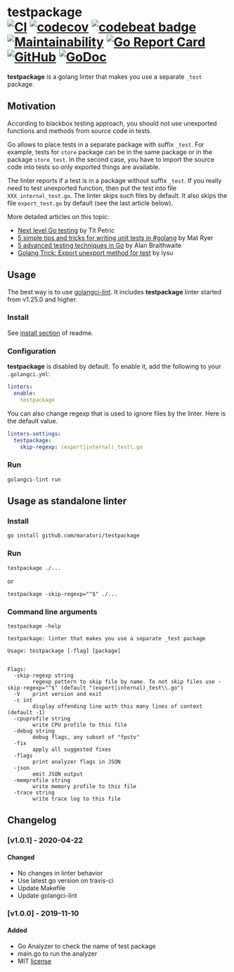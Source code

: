 # testpackage <br> [![CI](https://github.com/maratori/testpackage/actions/workflows/ci.yaml/badge.svg)](https://github.com/maratori/testpackage/actions/workflows/ci.yaml) [![codecov](https://codecov.io/gh/maratori/testpackage/branch/master/graph/badge.svg)](https://codecov.io/gh/maratori/testpackage) [![codebeat badge](https://codebeat.co/badges/9c74d700-ebf8-4b76-8405-1950874576c4)](https://codebeat.co/projects/github-com-maratori-testpackage-master) [![Maintainability](https://api.codeclimate.com/v1/badges/bf753d7560c8e4aa5cf0/maintainability)](https://codeclimate.com/github/maratori/testpackage/maintainability) [![Go Report Card](https://goreportcard.com/badge/github.com/maratori/testpackage)](https://goreportcard.com/report/github.com/maratori/testpackage) [![GitHub](https://img.shields.io/github/license/maratori/testpackage.svg)](LICENSE) [![GoDoc](https://godoc.org/github.com/maratori/testpackage?status.svg)](http://pkg.go.dev/github.com/maratori/testpackage)

**testpackage** is a golang linter that makes you use a separate `_test` package.

## Motivation

According to blackbox testing approach, you should not use unexported functions and methods from source code in tests.

Go allows to place tests in a separate package with suffix `_test`.
For example, tests for `store` package can be in the same package or in the package `store_test`.
In the second case, you have to import the source code into tests so only exported things are available.

The linter reports if a test is in a package without suffix `_test`.
If you really need to test unexported function, then put the test into file `XXX_internal_test.go`.
The linter skips such files by default.
It also skips the file `export_test.go` by default (see the last article below).

More detailed articles on this topic:
 * [Next level Go testing](https://scene-si.org/2019/04/15/next-level-go-testing#public-vs-private-tests-apis) by Tit Petric
 * [5 simple tips and tricks for writing unit tests in #golang](https://medium.com/@matryer/5-simple-tips-and-tricks-for-writing-unit-tests-in-golang-619653f90742) by Mat Ryer
 * [5 advanced testing techniques in Go](https://segment.com/blog/5-advanced-testing-techniques-in-go/#use-a-separate-test-package) by Alan Braithwaite
 * [Golang Trick: Export unexport method for test](https://medium.com/@robiplus/golang-trick-export-for-test-aa16cbd7b8cd) by lysu

## Usage

The best way is to use [golangci-lint](https://github.com/golangci/golangci-lint).
It includes **testpackage** linter started from v1.25.0 and higher.

### Install
See [install section](https://github.com/golangci/golangci-lint#install) of readme.

### Configuration
**testpackage** is disabled by default. To enable it, add the following to your `.golangci.yml`:
```yaml
linters:
  enable:
    testpackage
```

You can also change regexp that is used to ignore files by the linter. Here is the default value.
```yaml
linters-settings:
  testpackage:
    skip-regexp: (export|internal)_test\.go
```

### Run
```shell script
golangci-lint run
```


## Usage as standalone linter

### Install
```shell script
go install github.com/maratori/testpackage
```

### Run
```shell script
testpackage ./...
```
or
```shell script
testpackage -skip-regexp="^$" ./...
```

### Command line arguments
```shell script
testpackage -help
```
```
testpackage: linter that makes you use a separate _test package

Usage: testpackage [-flag] [package]


Flags:
  -skip-regexp string
        regexp pattern to skip file by name. To not skip files use -skip-regexp="^$" (default "(export|internal)_test\\.go")
  -V    print version and exit
  -c int
        display offending line with this many lines of context (default -1)
  -cpuprofile string
        write CPU profile to this file
  -debug string
        debug flags, any subset of "fpstv"
  -fix
        apply all suggested fixes
  -flags
        print analyzer flags in JSON
  -json
        emit JSON output
  -memprofile string
        write memory profile to this file
  -trace string
        write trace log to this file
```


## Changelog

### [v1.0.1] - 2020-04-22

#### Changed
* No changes in linter behavior
* Use latest go version on travis-ci
* Update Makefile
* Update golangci-lint

### [v1.0.0] - 2019-11-10

#### Added
* Go Analyzer to check the name of test package
* main.go to run the analyzer
* MIT [license](LICENSE)
